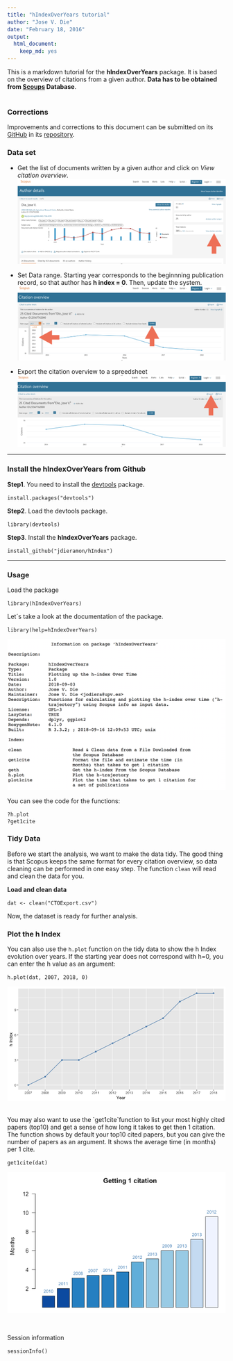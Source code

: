 ```yaml
---
title: "hIndexOverYears tutorial"
author: "Jose V. Die"
date: "February 18, 2016"
output: 
  html_document: 
    keep_md: yes
---
```

  
This is a markdown tutorial for the **hIndexOverYears** package. It is based on the overview of citations from a given author. **Data has to be obtained from [Scoups](www.scopus.com) Database**.  
<br>  
  
### Corrections

Improvements and corrections to this document can be submitted on its [GitHub](https://github.com/jdieramon/hIndex/blob/master/tutorial.Rmd) in its [repository](https://github.com/jdieramon/hIndex).

### Data set
* Get the list of documents written by a given author and click on *View citation overview*.
![](figures/fig1.png)
  

* Set Data range. Starting year corresponds to the beginnning publication record, so that author has **h index = 0**. Then, update the system. 
![](figures/fig2.png)
  
* Export the citation overview to a spreedsheet  
![](figures/fig3.png)

***
  
### Install the hIndexOverYears from Github
**Step1**. You need to install the [devtools](https://github.com/hadley/devtools) package.
```{r eval=FALSE}
install.packages("devtools")
```

**Step2**. Load the devtools package.
```{r eval=FALSE}
library(devtools)
```

**Step3**. Install the **hIndexOverYears** package. 
```{r eval=FALSE}
install_github("jdieramon/hIndex")
```

***
  
### Usage
Load the package
```{r message = FALSE}
library(hIndexOverYears)
```

Let´s take a look at the documentation of the package.  

```{r}
library(help=hIndexOverYears)  
```
  
![](figures/fig4.png)

  
You can see the code for the functions:
```{r code}
?h.plot
?get1cite
```

### Tidy Data  
Before we start the analysis, we want to make the data tidy. The good thing is that Scopus keeps the same format for every citation overview, so data cleaning can be performed in one easy step. The function `clean` will read and clean the data for you.

**Load and clean data**
```{r}
dat <- clean("CTOExport.csv")
```

Now, the dataset is ready for further analysis.  
    
  
### Plot the h Index  
You can also use the `h.plot` function on the tidy data to show the h Index evolution over years. If the starting year does not correspond with h=0, you can enter the h value as an argument:
```{r plot, eval=FALSE}
h.plot(dat, 2007, 2018, 0)
```
![](figures/Rplot.png)

<br>
You may also want to use the `get1cite`function to list your most highly cited papers (top10) and get a sense of how long it takes to get then 1 citation. 
The function shows by default your top10 cited papers, but you can give the number of papers as an argument. It shows the average time (in months) per 1 cite. 


```{r}
get1cite(dat)
```
![](figures/fig5.png)


<br>


  Session information
```{r}
sessionInfo()
```
